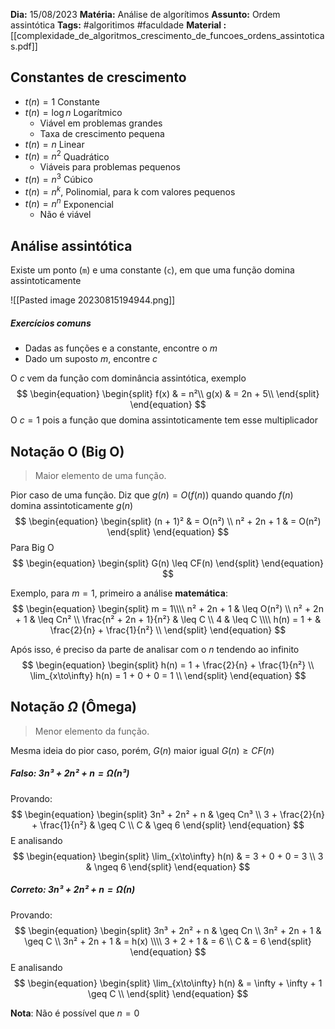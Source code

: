 **Dia:** 15/08/2023 
**Matéria:** Análise de algorítimos
**Assunto:**  Ordem assintótica
**Tags:** #algoritimos #faculdade 
**Material :** [[complexidade_de_algoritmos_crescimento_de_funcoes_ordens_assintoticas.pdf]]

## Constantes de crescimento
- $t(n)=1$ Constante  
- $t(n)=\log n$ Logarítmico 
	- Viável em problemas grandes
	- Taxa de crescimento pequena
- $t(n)=n$ Linear 
- $t(n)=n^2$ Quadrático 
	- Viáveis para problemas pequenos
- $t(n)=n^3$ Cúbico 
- $t(n)= n^k$, Polinomial, para k com valores pequenos
- $t(n)= n^n$ Exponencial 
	- Não é viável
## Análise assintótica

Existe um ponto (`m`) e uma constante (`c`), em que uma função domina assintoticamente

![[Pasted image 20230815194944.png]]

##### Exercícios comuns
- Dadas as funções e a constante, encontre o $m$
- Dado um suposto $m$, encontre $c$

O $c$ vem da função com dominância assintótica, exemplo
$$
\begin{equation} 
\begin{split}
f(x) & = n²\\
g(x) & = 2n + 5\\
\end{split}
\end{equation}
$$
O $c = 1$ pois a função que domina assintoticamente tem esse multiplicador

## Notação O (Big O)
>Maior elemento de uma função. 

Pior caso de uma função. Diz que $g(n) = O(f(n))$ quando quando $f(n)$ domina assintoticamente $g(n)$
$$
\begin{equation}
\begin{split}
(n + 1)² & = O(n²) \\
n² + 2n + 1 & = O(n²)
\end{split}
\end{equation}
$$
Para Big O
$$
\begin{equation}
\begin{split}
G(n) \leq CF(n)
\end{split}
\end{equation}
$$


Exemplo, para $m = 1$, primeiro a análise **matemática**:
$$
\begin{equation}
\begin{split}
m = 1\\\\
n² + 2n + 1 & \leq O(n²) \\
n² + 2n + 1 & \leq Cn² \\
\frac{n² + 2n + 1}{n²} & \leq C \\
4 & \leq C \\\\
h(n) = 1 + & \frac{2}{n} + \frac{1}{n²} \\
\end{split}
\end{equation}
$$

Após isso, é preciso da parte de analisar com o $n$ tendendo ao infinito
$$
\begin{equation}
\begin{split}
h(n) = 1 + \frac{2}{n} + \frac{1}{n²} \\
 \lim_{x\to\infty} h(n) =  1 + 0 + 0 = 1 \\
\end{split}
\end{equation}
$$

## Notação $\Omega$  (Ômega)
>Menor elemento da função. 

Mesma ideia do pior caso, porém, $G(n)$ maior igual $G(n) \geq CF(n)$
##### Falso: $3n³ + 2n² + n = \Omega(n³)$
Provando:
$$
\begin{equation}
\begin{split}
3n³ + 2n² + n & \geq Cn³ \\
3 + \frac{2}{n} + \frac{1}{n²} & \geq C \\
C & \geq 6
\end{split}
\end{equation}
$$
E analisando
$$
\begin{equation}
\begin{split}
\lim_{x\to\infty} h(n) & =  3 + 0 + 0 = 3 \\
3 & \ngeq 6
\end{split}
\end{equation}
$$
##### Correto: $3n³ + 2n² + n = \Omega(n)$
Provando:
$$
\begin{equation}
\begin{split}
3n³ + 2n² + n & \geq Cn \\
3n² + 2n + 1 & \geq C \\
3n² + 2n + 1 & = h(x) \\\\
3 + 2 + 1 & = 6 \\
C & = 6
\end{split}
\end{equation}
$$
E analisando
$$
\begin{equation}
	\begin{split}
		\lim_{x\to\infty} h(n) & =  \infty + \infty + 1 \geq C \\
	\end{split}
\end{equation}
$$

**Nota**: Não é possível que $n = 0$
